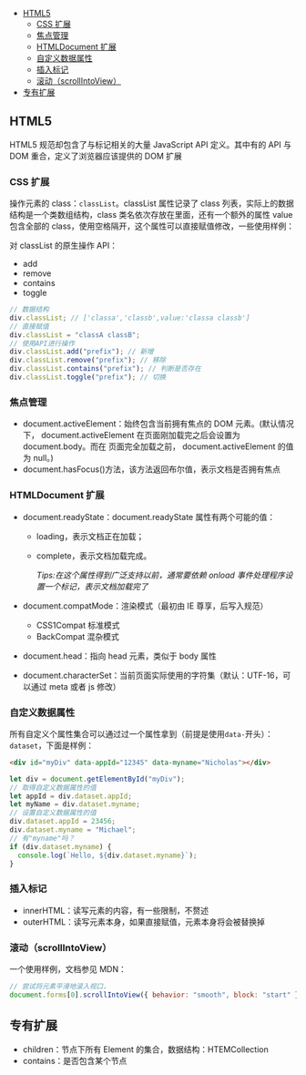 <!-- START doctoc generated TOC please keep comment here to allow auto update -->
<!-- DON'T EDIT THIS SECTION, INSTEAD RE-RUN doctoc TO UPDATE -->

- [HTML5](#html5)
  - [CSS 扩展](#css-%E6%89%A9%E5%B1%95)
  - [焦点管理](#%E7%84%A6%E7%82%B9%E7%AE%A1%E7%90%86)
  - [HTMLDocument 扩展](#htmldocument-%E6%89%A9%E5%B1%95)
  - [自定义数据属性](#%E8%87%AA%E5%AE%9A%E4%B9%89%E6%95%B0%E6%8D%AE%E5%B1%9E%E6%80%A7)
  - [插入标记](#%E6%8F%92%E5%85%A5%E6%A0%87%E8%AE%B0)
  - [滚动（scrollIntoView）](#%E6%BB%9A%E5%8A%A8scrollintoview)
- [专有扩展](#%E4%B8%93%E6%9C%89%E6%89%A9%E5%B1%95)

<!-- END doctoc generated TOC please keep comment here to allow auto update -->

## HTML5

HTML5 规范却包含了与标记相关的大量 JavaScript API 定义。其中有的 API 与 DOM 重合，定义了浏览器应该提供的 DOM 扩展

### CSS 扩展

操作元素的 class：`classList`。classList 属性记录了 class 列表，实际上的数据结构是一个类数组结构，class 类名依次存放在里面，还有一个额外的属性 value 包含全部的 class，使用空格隔开，这个属性可以直接赋值修改，一些使用样例：

对 classList 的原生操作 API：

- add
- remove
- contains
- toggle

```js
// 数据结构
div.classList; // ['classa','classb',value:'classa classb']
// 直接赋值
div.classList = "classA classB";
// 使用API进行操作
div.classList.add("prefix"); // 新增
div.classList.remove("prefix"); // 移除
div.classList.contains("prefix"); // 判断是否存在
div.classList.toggle("prefix"); // 切换
```

### 焦点管理

- document.activeElement：始终包含当前拥有焦点的 DOM 元素。(默认情况下， document.activeElement 在页面刚加载完之后会设置为 document.body。而在 页面完全加载之前， document.activeElement 的值为 null。)
- document.hasFocus()方法，该方法返回布尔值，表示文档是否拥有焦点

### HTMLDocument 扩展

- document.readyState：document.readyState 属性有两个可能的值：

  - loading，表示文档正在加载；
  - complete，表示文档加载完成。

    _Tips:在这个属性得到广泛支持以前，通常要依赖 onload 事件处理程序设置一个标记，表示文档加载完了_

- document.compatMode：渲染模式（最初由 IE 尊享，后写入规范）

  - CSS1Compat 标准模式
  - BackCompat 混杂模式

- document.head：指向 head 元素，类似于 body 属性
- document.characterSet：当前页面实际使用的字符集（默认：UTF-16，可以通过 meta 或者 js 修改）

### 自定义数据属性

所有自定义个属性集合可以通过过一个属性拿到（前提是使用`data-`开头）：`dataset`，下面是样例：

```html
<div id="myDiv" data-appId="12345" data-myname="Nicholas"></div>
```

```js
let div = document.getElementById("myDiv");
// 取得自定义数据属性的值
let appId = div.dataset.appId;
let myName = div.dataset.myname;
// 设置自定义数据属性的值
div.dataset.appId = 23456;
div.dataset.myname = "Michael";
// 有"myname"吗？
if (div.dataset.myname) {
  console.log(`Hello, ${div.dataset.myname}`);
}
```

### 插入标记

- innerHTML：读写元素的内容，有一些限制，不赘述
- outerHTML：读写元素本身，如果直接赋值，元素本身将会被替换掉

### 滚动（scrollIntoView）

一个使用样例，文档参见 MDN：

```js
// 尝试将元素平滑地滚入视口，
document.forms[0].scrollIntoView({ behavior: "smooth", block: "start" });
```

## 专有扩展

- children：节点下所有 Element 的集合，数据结构：HTEMCollection
- contains：是否包含某个节点
